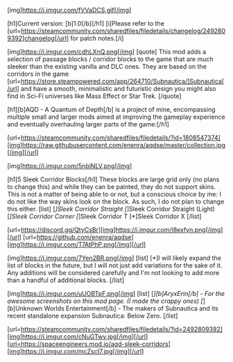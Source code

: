 [img]https://i.imgur.com/fVVaDCS.gif[/img]

[h1]Current version: [b]1.0[/b][/h1]
[i]Please refer to the [url=https://steamcommunity.com/sharedfiles/filedetails/changelog/2492809392]changelog[/url] for patch notes.[/i]

[img]https://i.imgur.com/cdhLXnQ.png[/img]
[quote]
This mod adds a selection of passage blocks / corridor blocks to the game that are much sleeker than the existing vanilla and DLC ones. They are based on the corridors in the game [url=https://store.steampowered.com/app/264710/Subnautica/]Subnautica[/url] and have a smooth, minimalistic and futuristic design you might also find in Sci-Fi universes like Mass Effect or Star Trek.
[/quote]

[h1][b]AQD - A Quantum of Depth[/b] is a project of mine, encompassing multiple small and larger mods aimed at improving the gameplay experience and eventually overhauling larger parts of the game:[/h1]

[url=https://steamcommunity.com/sharedfiles/filedetails/?id=1808547374][img]https://raw.githubusercontent.com/enenra/aqdse/master/collection.jpg[/img][/url]

[img]https://i.imgur.com/5nbiNLV.png[/img]

[h1]5 Sleek Corridor Blocks[/h1]
These blocks are large grid only (no plans to change this) and while they can be painted, they do not support skins. This is not a matter of being able to or not, but a conscious choice by me: I do not like the way skins look on the block. As such, I do not plan to change this either.
[list]
[*]Sleek Corridor Straight
[*]Sleek Corridor Straight (Light)
[*]Sleek Corridor Corner
[*]Sleek Corridor T
[*]Sleek Corridor X
[/list]

[url=https://discord.gg/QtyCsBr][img]https://i.imgur.com/l8exfyn.png[/img][/url]
[url=https://github.com/enenra/aqdse][img]https://i.imgur.com/T7AtPhP.png[/img][/url]

[img]https://i.imgur.com/7Yen2BR.png[/img]
[list]
[*]I will likely expand the list of blocks in the future, but I will not just add variations for the sake of it. Any additions will be considered carefully and I'm not looking to add more than a handful of additional blocks.
[/list]

[img]https://i.imgur.com/uUOBTpF.png[/img]
[list]
[*][b]AryxErin[/b] - For the awesome screenshots on this mod page. (I made the crappy ones)
[*][b]Unknown Worlds Entertainment[/b] - The makers of Subnautica and its recent standalone expansion Subnautica: Below Zero.
[/list]

[url=https://steamcommunity.com/sharedfiles/filedetails/?id=2492809392][img]https://i.imgur.com/cNuGTwv.jpg[/img][/url][url=https://spaceengineers.mod.io/aqd-sleek-corridors][img]https://i.imgur.com/mcZscI7.jpg[/img][/url]